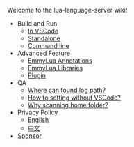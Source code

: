 Welcome to the lua-language-server wiki!

+ Build and Run
  * [In VSCode](https://github.com/sumneko/lua-language-server/wiki/Build-and-Run-(In-VSCode))
  * [Standalone](https://github.com/sumneko/lua-language-server/wiki/Build-and-Run-(Standalone))
  * [Command line](https://github.com/sumneko/lua-language-server/wiki/Command-line)
+ Advanced Feature
  * [EmmyLua Annotations](https://github.com/sumneko/lua-language-server/wiki/EmmyLua-Annotations)
  * [EmmyLua Libraries](https://github.com/sumneko/lua-language-server/wiki/EmmyLua-Libraries)
  * [Plugin](https://github.com/sumneko/lua-language-server/wiki/Plugin)
+ QA
  * [Where can found log path?](https://github.com/sumneko/lua-language-server/wiki/Default-log-path)
  * [How to setting without VSCode?](https://github.com/sumneko/lua-language-server/wiki/Setting-without-VSCode)
  * [Why scanning home folder?](https://github.com/sumneko/lua-language-server/wiki/Why-scanning-home-folder%3F)
+ Privacy Policy
  * [English](https://github.com/sumneko/lua-language-server/wiki/Privacy-Policy)
  * [中文](https://github.com/sumneko/lua-language-server/wiki/%E9%9A%90%E7%A7%81%E5%A3%B0%E6%98%8E)
+ [Sponsor](https://github.com/sumneko/lua-language-server/issues/484)
